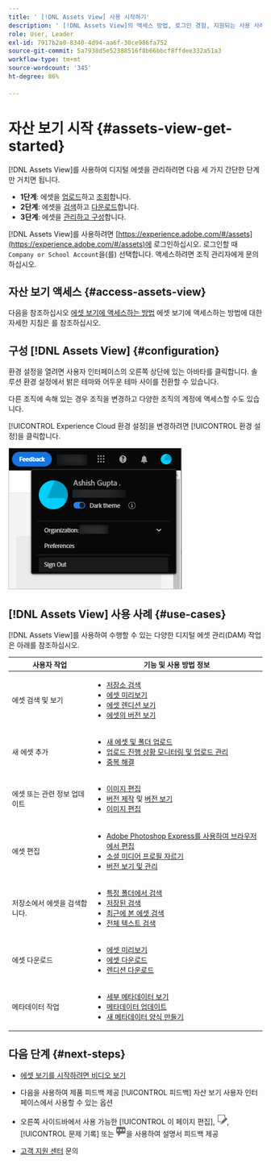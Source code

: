 ```yaml
---
title: ' [!DNL Assets View] 사용 시작하기'
description: ' [!DNL Assets View]의 액세스 방법, 로그인 경험, 지원되는 사용 사례 및 알려진 문제'
role: User, Leader
exl-id: 7917b2a0-8340-4d94-aa6f-30ce986fa752
source-git-commit: 5a7938d5e52388516f8b66bbcf8ffdee332a51a3
workflow-type: tm+mt
source-wordcount: '345'
ht-degree: 86%

---
```


# 자산 보기 시작 {#assets-view-get-started}

<!-- TBD: Make links for these steps. -->

[!DNL Assets View]를 사용하여 디지털 에셋을 관리하려면 다음 세 가지 간단한 단계만 거치면 됩니다.

* **1단계**: 에셋을 [업로드](/help/assets/add-delete-assets-view.md)하고 [조회](/help/assets/navigate-assets-view.md)합니다.
* **2단계**: 에셋을 [검색](/help/assets/search-assets-view.md)하고 [다운로드](/help/assets/manage-organize-assets-view.md#download)합니다.
* **3단계**: 에셋을 [관리하고 구성](/help/assets/manage-organize-assets-view.md)합니다.

[!DNL Assets View]를 사용하려면 [https://experience.adobe.com/#/assets](https://experience.adobe.com/#/assets)에 로그인하십시오. 로그인할 때 `Company or School Account`을(를) 선택합니다. 액세스하려면 조직 관리자에게 문의하십시오.

<!--In addition, more reference information that can be helpful is [understanding of the user interface](/help/assets/navigate-assets-view.md), [list of use cases](#use-cases), [supported file types](/help/assets/supported-file-formats-assets-view.md), and [known issues](/help/assets/release-notes.md#known-issues).
-->

## 자산 보기 액세스 {#access-assets-view}

다음을 참조하십시오 [에셋 보기에 액세스하는 방법](/help/assets/assets-view-introduction.md#how-to-access-assets-view) 에셋 보기에 액세스하는 방법에 대한 자세한 지침은 를 참조하십시오.

## 구성 [!DNL Assets View] {#configuration}

환경 설정을 열려면 사용자 인터페이스의 오른쪽 상단에 있는 아바타를 클릭합니다. 솔루션 환경 설정에서 밝은 테마와 어두운 테마 사이를 전환할 수 있습니다.

다른 조직에 속해 있는 경우 조직을 변경하고 다양한 조직의 계정에 액세스할 수도 있습니다.

[!UICONTROL Experience Cloud 환경 설정]을 변경하려면 [!UICONTROL 환경 설정]을 클릭합니다.

![어두운 테마 및 밝은 테마 전환 환경 설정](assets/theme-change.png)

## [!DNL Assets View] 사용 사례 {#use-cases}

[!DNL Assets View]를 사용하여 수행할 수 있는 다양한 디지털 에셋 관리(DAM) 작업은 아래를 참조하십시오.

| 사용자 작업 | 기능 및 사용 방법 정보 |
|-----|------|
| 에셋 검색 및 보기 | <ul> <li>[저장소 검색](/help/assets/navigate-assets-view.md#view-assets-and-details) </li> <li> [에셋 미리보기](/help/assets/navigate-assets-view.md#preview-assets) <li> [에셋 렌디션 보기](/help/assets/add-delete-assets-view.md#renditions) </li> <li>[에셋의 버전 보기](/help/assets/manage-organize-assets-view.md#view-versions)</li></ul> |
| 새 에셋 추가 | <ul> <li>[새 에셋 및 폴더 업로드](/help/assets/add-delete-assets-view.md)</li> <li>[업로드 진행 상황 모니터링 및 업로드 관리](/help/assets/add-delete-assets-view.md#upload-progress)</li> <li>[중복 해결](/help/assets/add-delete-assets-view.md)</li> </ul> |
| 에셋 또는 관련 정보 업데이트 | <ul> <li>[이미지 편집](/help/assets/edit-images-assets-view.md)</li> <li>[버전 제작](/help/assets/manage-organize-assets-view.md#create-versions) 및 [버전 보기](/help/assets/manage-organize-assets-view.md#view-versions)</li> <li>[이미지 편집](/help/assets/edit-images-assets-view.md)</li> </ul> |
| 에셋 편집 | <ul> <li>[Adobe Photoshop Express를 사용하여 브라우저에서 편집](/help/assets/edit-images-assets-view.md)</li> <li>[소셜 미디어 프로필 자르기](/help/assets/edit-images-assets-view.md#crop-straighten-images)</li> <li>[버전 보기 및 관리](/help/assets/manage-organize-assets-view.md#view-versions)</li></ul></ul> |
| 저장소에서 에셋을 검색합니다. | <ul> <li>[특정 폴더에서 검색](/help/assets/search-assets-view.md#refine-search-results)</li> <li>[저장된 검색](/help/assets/search-assets-view.md#saved-search)</li> <li>[최근에 본 에셋 검색](/help/assets/search-assets-view.md)</li> <li>[전체 텍스트 검색](/help/assets/search-assets-view.md) |
| 에셋 다운로드 | <ul> <li> [에셋 미리보기](/help/assets/navigate-assets-view.md#preview-assets) </li> <li> [에셋 다운로드](/help/assets/manage-organize-assets-view.md#download) <li> [렌디션 다운로드](/help/assets/add-delete-assets-view.md#renditions) </li></ul> |
| 메타데이터 작업 | <ul> <li>[세부 메타데이터 보기](/help/assets/metadata-assets-view.md) </li> <li> [메타데이터 업데이트](/help/assets/metadata-assets-view.md#update-metadata)</li> <li> [새 메타데이터 양식 만들기](/help/assets/metadata-assets-view.md#metadata-forms) </li> </ul> |

## 다음 단계 {#next-steps}

* [에셋 보기를 시작하려면 비디오 보기](https://experienceleague.adobe.com/docs/experience-manager-learn/assets-essentials/getting-started.html)

* 다음을 사용하여 제품 피드백 제공 [!UICONTROL 피드백] 자산 보기 사용자 인터페이스에서 사용할 수 있는 옵션

* 오른쪽 사이드바에서 사용 가능한 [!UICONTROL 이 페이지 편집], ![페이지 편집](assets/do-not-localize/edit-page.png), [!UICONTROL 문제 기록] 또는 ![GitHub 문제 생성](assets/do-not-localize/github-issue.png)을 사용하여 설명서 피드백 제공

* [고객 지원 센터](https://experienceleague.adobe.com/?support-solution=General#support) 문의


<!--TBD: Merge the below rows in the table when the use cases are documented/available.

| How do I delete assets? | <ul> <li>[Delete assets](/help/assets/manage-organize.md)</li> <li>Recover deleted assets</li> <li>Permanently delete assets</li> </ul> |
| How do I share assets or find shared assets? | <ul> <li>Shared by me</li> <li>Shared with me</li> <li>Share for comments and review</li> <li>Unshare assets</li> </ul> |
| How do I collaborate with others and get my assets reviewed | <ul> <li>Share for review</li> <li>Provide comments. Resolve and filter comments</li> <li>Annotations on images</li> <li>Assign tasks to specific users and prioritize</li> </ul> |

-->

<!-- 

## ![feedback icon](assets/do-not-localize/feedback-icon.png) Provide product feedback {#provide-feedback}

Adobe welcomes feedback about the solution. To provide feedback without even switching your working application, use the [!UICONTROL Feedback] option in the user interface. It also lets you attach files such as screenshots or video recording of an issue.

  ![feedback option in the interface](assets/feedback-panel.png)

To provide feedback for documentation, click [!UICONTROL Edit this page] ![edit the page](assets/do-not-localize/edit-page.png) or [!UICONTROL Log an issue] ![create a GitHub issue](assets/do-not-localize/github-issue.png) from the right sidebar. You can do one of the following: 

* Make the content updates and submit a GitHub pull request.
* Create an issue or ticket in GitHub. Retain the automatically populated article name when creating an issue.

-->
<!--
>[!MORELIKETHIS]
>
>* [Understand the user interface](/help/assets/navigate-asssets-view.md).
>* [Release notes and known issues](/help/assets/release-notes.md).
>* [Supported file types](/help/assets/supported-file-formats.md).
-->
